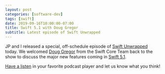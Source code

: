 ```yaml
---
layout: post
categories: [software-dev]
tags: [swift]
date: 2019-09-16T10:00:00-07:00
title: Swift 5.1 with Doug Gregor
subtitle: Latest episode of Swift Unwrapped
---
```


JP and I released a special, off-schedule episode of [Swift Unwrapped](https://spec.fm/podcasts/swift-unwrapped) today. We welcomed [Doug Gregor](https://twitter.com/dgregor79) from the Swift Core Team back to the show to discuss the major new features coming in [Swift 5.1](https://swift.org/blog/5-1-release-process/).

<!--excerpt-->

[Have a listen](https://spec.fm/podcasts/swift-unwrapped/308610) in your favorite podcast player and let us know what you think!
